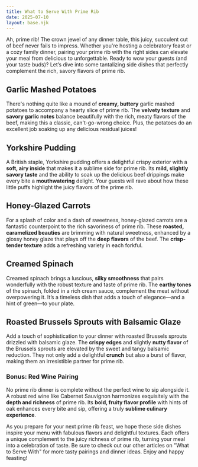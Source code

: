 ```yaml
---
title: What to Serve With Prime Rib
date: 2025-07-10
layout: base.njk
---
```


Ah, prime rib! The crown jewel of any dinner table, this juicy, succulent cut of beef never fails to impress. Whether you're hosting a celebratory feast or a cozy family dinner, pairing your prime rib with the right sides can elevate your meal from delicious to unforgettable. Ready to wow your guests (and your taste buds)? Let’s dive into some tantalizing side dishes that perfectly complement the rich, savory flavors of prime rib.

## **Garlic Mashed Potatoes**
There's nothing quite like a mound of **creamy, buttery** garlic mashed potatoes to accompany a hearty slice of prime rib. The **velvety texture** and **savory garlic notes** balance beautifully with the rich, meaty flavors of the beef, making this a classic, can't-go-wrong choice. Plus, the potatoes do an excellent job soaking up any delicious residual juices!

## **Yorkshire Pudding**
A British staple, Yorkshire pudding offers a delightful crispy exterior with a **soft, airy inside** that makes it a sublime side for prime rib. Its **mild, slightly savory taste** and the ability to soak up the delicious beef drippings make every bite a **mouthwatering** delight. Your guests will rave about how these little puffs highlight the juicy flavors of the prime rib.

## **Honey-Glazed Carrots**
For a splash of color and a dash of sweetness, honey-glazed carrots are a fantastic counterpoint to the rich savoriness of prime rib. These **roasted, caramelized beauties** are brimming with natural sweetness, enhanced by a glossy honey glaze that plays off the **deep flavors** of the beef. The **crisp-tender texture** adds a refreshing variety in each forkful.

## **Creamed Spinach**
Creamed spinach brings a luscious, **silky smoothness** that pairs wonderfully with the robust texture and taste of prime rib. The **earthy tones** of the spinach, folded in a rich cream sauce, complement the meat without overpowering it. It’s a timeless dish that adds a touch of elegance—and a hint of green—to your plate.

## **Roasted Brussels Sprouts with Balsamic Glaze**
Add a touch of sophistication to your dinner with roasted Brussels sprouts drizzled with balsamic glaze. The **crispy edges** and slightly **nutty flavor** of the Brussels sprouts are elevated by the sweet and tangy balsamic reduction. They not only add a delightful **crunch** but also a burst of flavor, making them an irresistible partner for prime rib.

### **Bonus: Red Wine Pairing**
No prime rib dinner is complete without the perfect wine to sip alongside it. A robust red wine like Cabernet Sauvignon harmonizes exquisitely with the **depth and richness** of prime rib. Its **bold, fruity flavor profile** with hints of oak enhances every bite and sip, offering a truly **sublime culinary experience**.

As you prepare for your next prime rib feast, we hope these side dishes inspire your menu with fabulous flavors and delightful textures. Each offers a unique complement to the juicy richness of prime rib, turning your meal into a celebration of taste. Be sure to check out our other articles on "What to Serve With" for more tasty pairings and dinner ideas. Enjoy and happy feasting!